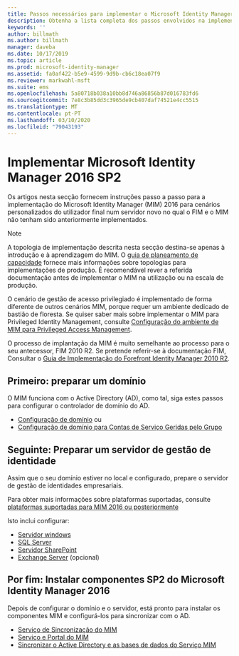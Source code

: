 ```yaml
---
title: Passos necessários para implementar o Microsoft Identity Manager 2016 | Documentos da Microsoft
description: Obtenha a lista completa dos passos envolvidos na implementação do Microsoft Identity Manager 2016, desde a preparação do ambiente à configuração dos portais.
keywords: ''
author: billmath
ms.author: billmath
manager: daveba
ms.date: 10/17/2019
ms.topic: article
ms.prod: microsoft-identity-manager
ms.assetid: fa0af422-b5e9-4599-9d9b-cb6c18ea07f9
ms.reviewer: markwahl-msft
ms.suite: ems
ms.openlocfilehash: 5a80718b038a10bb8d746a86856b87d016783fd6
ms.sourcegitcommit: 7e8c3b85dd3c3965de9cb407daf74521e4cc5515
ms.translationtype: MT
ms.contentlocale: pt-PT
ms.lasthandoff: 03/10/2020
ms.locfileid: "79043193"
---
```

# <a name="deploy-microsoft-identity-manager-2016-sp2"></a>Implementar Microsoft Identity Manager 2016 SP2
Os artigos nesta secção fornecem instruções passo a passo para a implementação do Microsoft Identity Manager (MIM) 2016 para cenários personalizados do utilizador final num servidor novo no qual o FIM e o MIM não tenham sido anteriormente implementados.

> [!NOTE]
> A topologia de implementação descrita nesta secção destina-se apenas à introdução e à aprendizagem do MIM.  O [guia de planeamento de capacidade](capacity-planning-guide.md) fornece mais informações sobre topologias para implementações de produção.  É recomendável rever a referida documentação antes de implementar o MIM na utilização ou na escala de produção.

O cenário de gestão de acesso privilegiado é implementado de forma diferente de outros cenários MIM, porque requer um ambiente dedicado de bastião de floresta.  Se quiser saber mais sobre implementar o MIM para Privileged Identity Management, consulte [Configuração do ambiente de MIM para Privileged Access Management](./pam/configuring-mim-environment-for-pam.md).

O processo de implantação da MIM é muito semelhante ao processo para o seu antecessor, FIM 2010 R2. Se pretende referir-se à documentação FIM, Consultar o [Guia de Implementação do Forefront Identity Manager 2010 R2](https://technet.microsoft.com/library/jj134310).

## <a name="first-prepare-a-domain"></a>Primeiro: preparar um domínio
O MIM funciona com o Active Directory (AD), como tal, siga estes passos para configurar o controlador de domínio do AD.
- [Configuração de domínio](preparing-domain.md) ou
- [Configuração de domínio para Contas de Serviço Geridas pelo Grupo](preparing-domain-gmsa.md)


## <a name="next-prepare-an-identity-management-servers"></a>Seguinte: Preparar um servidor de gestão de identidade
Assim que o seu domínio estiver no local e configurado, prepare o servidor de gestão de identidades empresariais.

Para obter mais informações sobre plataformas suportadas, consulte [plataformas suportadas para MIM 2016 ou posteriormente](microsoft-identity-manager-2016-supported-platforms.md)

 Isto inclui configurar:
- [Servidor windows](prepare-server-ws2016.md)
- [SQL Server](prepare-server-sql2016.md)
- [Servidor SharePoint](prepare-server-sharepoint.md)
- [Exchange Server](prepare-server-exchange.md) (opcional)

## <a name="finally-install-microsoft-identity-manager-2016-sp2-components"></a>Por fim: Instalar componentes SP2 do Microsoft Identity Manager 2016
Depois de configurar o domínio e o servidor, está pronto para instalar os componentes MIM e configurá-los para sincronizar com o AD.
- [Serviço de Sincronização do MIM](install-mim-sync.md)
- [Serviço e Portal do MIM](install-mim-service-portal.md)
- [Sincronizar o Active Directory e as bases de dados do Serviço MIM](install-mim-sync-ad-service.md)
